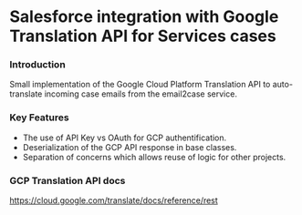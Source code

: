 # Salesforce integration with Google Translation API for Services cases

### Introduction

Small implementation of the Google Cloud Platform Translation API to auto-translate incoming case emails from the email2case service.

### Key Features
* The use of API Key vs OAuth for GCP authentification.
* Deserialization of the GCP API response in base classes.
* Separation of concerns which allows reuse of logic for other projects.

### GCP Translation API docs

https://cloud.google.com/translate/docs/reference/rest